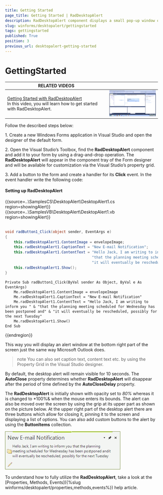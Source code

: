 ```yaml
---
title: Getting Started
page_title: Getting Started | RadDesktopAlert
description: RadDesktopAlert component displays a small pop-up window on the screen to notify the user that a specific event has occurred in the application. 
slug: winforms/desktopalert/gettingstarted
tags: gettingstarted
published: True
position: 3
previous_url: desktopalert-getting-started
---
```


# GettingStarted

| RELATED VIDEOS |  |
| ------ | ------ |
|[Getting Started with RadDesktopAlert](http://tv.telerik.com/watch/winforms/getting-started-with-raddesktopalert)<br>In this video, you will learn how to get started with RadDesktopAlert.| ![desktopalert-overview 001](images/desktopalert-overview001.png)|

Follow the described steps below:

1\. Create a new Windows Forms application in Visual Studio and open the designer of the default form.

2\. Open the Visual Studio’s Toolbox, find the __RadDesktopAlert__ component and add it to your form by using a drag-and-drop operation. The __RadDesktopAlert__ will appear in the component tray of the Form designer and will be available for customization via the Visual Studio’s property grid.

3\. Add a button to the form and create a handler for its __Click__ event. In the event handler write the following code:   
     	
#### Setting up RadDesktopAlert 

{{source=..\SamplesCS\DesktopAlert\DesktopAlert1.cs region=showingAlert}} 
{{source=..\SamplesVB\DesktopAlert\DesktopAlert1.vb region=showingAlert}} 

````C#
    
void radButton1_Click(object sender, EventArgs e)
{
    this.radDesktopAlert1.ContentImage = envelopeImage;
    this.radDesktopAlert1.CaptionText = "New E-mail Notification";
    this.radDesktopAlert1.ContentText = "Hello Jack, I am writing to inform you " +
                                        "that the planning meeting scheduled for Wednesday has been postponed and" +
                                        "it will eventually be rescheduled, possibly for the next Tuesday";
    this.radDesktopAlert1.Show();
}

````
````VB.NET
Private Sub radButton1_Click(ByVal sender As Object, ByVal e As EventArgs)
    Me.radDesktopAlert1.ContentImage = envelopeImage
    Me.radDesktopAlert1.CaptionText = "New E-mail Notification"
    Me.radDesktopAlert1.ContentText = "Hello Jack, I am writing to inform you " & "that the planning meeting scheduled for Wednesday has been postponed and" & "it will eventually be rescheduled, possibly for the next Tuesday"
    Me.radDesktopAlert1.Show()
End Sub

````

{{endregion}} 

 
This way you will display an alert window at the bottom right part of the screen just the same way Microsoft Outlook does.

>note You can also set caption text, content text etc. by using the Property Grid in the Visual Studio designer.
>
	
By default, the desktop alert will remain visible for 10 seconds. The __AutoClose__ property determines whether __RadDesktopAlert__ will disappear after the period of time defined by the __AutoCloseDelay__ property.

The __RadDesktopAlert__ is initially shown with opacity set to *80%* whereas it is changed to *100%& when the mouse enters its bounds. The alert can also be moved over the screen by using the grip at its upper part as shown on the picture below. At the upper right part of the desktop alert there are three buttons which allow for closing it, pinning it to the screen and displaying a list of options. You can also add custom buttons to the alert by using the __ButtonItems__ collection.

![desktopalert-overview 002](images/desktopalert-overview002.png)

To understand how to fully utilize the __RadDesktopAlert__, take a look at the [Properties, Methods, Events]({%slug winforms/desktopalert/properties,methods,events%}) help article.
		


